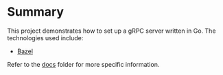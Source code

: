 # Summary

This project demonstrates how to set up a gRPC server written in Go. The technologies used include:

* [Bazel](https://github.com/bazelbuild/bazel)

Refer to the [docs](./docs) folder for more specific information.
